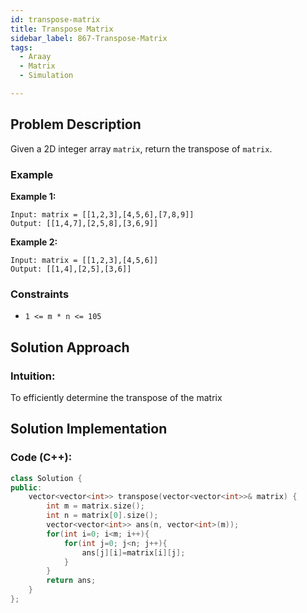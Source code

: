 ```yaml
---
id: transpose-matrix
title: Transpose Matrix
sidebar_label: 867-Transpose-Matrix
tags:
  - Araay
  - Matrix
  - Simulation

---
```


## Problem Description
Given a 2D integer array `matrix`, return the transpose of `matrix`.


### Example

**Example 1:**

```
Input: matrix = [[1,2,3],[4,5,6],[7,8,9]]
Output: [[1,4,7],[2,5,8],[3,6,9]]
```

**Example 2:**
```
Input: matrix = [[1,2,3],[4,5,6]]
Output: [[1,4],[2,5],[3,6]]
```

### Constraints

- `1 <= m * n <= 105`

## Solution Approach

### Intuition:

To efficiently determine the transpose of the matrix


## Solution Implementation

### Code (C++):

```cpp
class Solution {
public:
    vector<vector<int>> transpose(vector<vector<int>>& matrix) {
        int m = matrix.size();
        int n = matrix[0].size();
        vector<vector<int>> ans(n, vector<int>(m));
        for(int i=0; i<m; i++){
            for(int j=0; j<n; j++){
                ans[j][i]=matrix[i][j];
            }
        }
        return ans;
    }
};

```